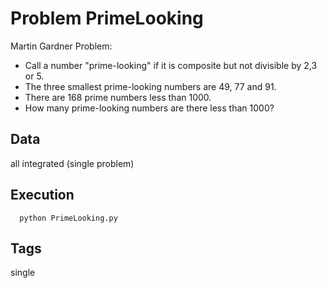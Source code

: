 # Problem PrimeLooking

Martin Gardner Problem:
  - Call a number "prime-looking" if it is composite but not divisible by 2,3 or 5.
  - The three smallest prime-looking numbers are 49, 77 and 91.
  - There are 168 prime numbers less than 1000.
  - How many prime-looking numbers are there less than 1000?

## Data
  all integrated (single problem)

## Execution
```
  python PrimeLooking.py
```

## Tags
  single
